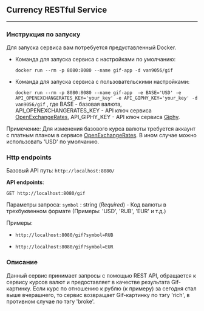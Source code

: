 ## Currency RESTful Service

---

### Инструкция по запуску

Для запуска сервиса вам потребуется предуставленный Docker.
- Команда для запуска сервиса с настройками по умолчанию:
  
   `docker run --rm -p 8080:8080 --name gif-app -d van9056/gif`
  

- Команда для запуска сервиса с пользовательскими настройками:

   `docker run --rm -p 8080:8080 --name gif-app 
  -e BASE='USD'
  -e API_OPENEXCHANGERATES_KEY='your_key'
  -e API_GIPHY_KEY='your_key'
  -d van9056/gif`
, где BASE - базовая валюта, 
  API_OPENEXCHANGERATES_KEY - API ключ сервиса [OpenExchangeRates](https://openexchangerates.org/),
  API_GIPHY_KEY - API ключ сервиса [Giphy](https://giphy.com/).
  
Примечение: Для изменения базового курса валюты требуется аккаунт с платным планом
в сервисе [OpenExchangeRates](https://openexchangerates.org/). В ином случае можно использовать 'USD' по умолчанию.
  
### Http endpoints
Базовый API путь: `http://localhost:8080/`

**API endpoints**:

`GET http://localhost:8080/gif`

Параметры запроса:
`symbol` : string (_Required_) - Код валюты в трехбуквенном формате (Примеры: 'USD', 'RUB', 'EUR' и т.д.)


Примеры:

- `http://localhost:8080/gif?symbol=RUB`
  
- `http://localhost:8080/gif?symbol=EUR`

### Описание
Данный сервис принимает запросы с помощью REST API, обращается к сервису курсов валют и 
предоставляет в качестве результата Gif-картинку. Если курс по отношению к рублю (к примеру) за 
сегодня стал выше вчерашнего, то сервис возвращает Gif-картинку по тэгу 'rich', в противном случае по тэгу 'broke'.